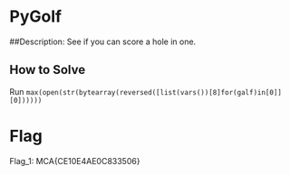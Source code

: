 # PyGolf

##Description:
See if you can score a hole in one.

## How to Solve
Run `max(open(str(bytearray(reversed([list(vars())[8]for(galf)in[0]][0])))))`


# Flag
Flag_1: MCA{CE10E4AE0C833506}

